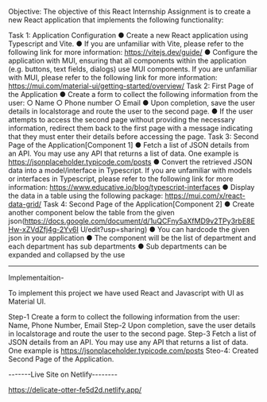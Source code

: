  Objective: The objective of this React Internship Assignment is to create a new React application
that implements the following functionality:


Task 1: Application Configuration
● Create a new React application using Typescript and Vite.
● If you are unfamiliar with Vite, please refer to the following link for more information:
https://vitejs.dev/guide/
● Configure the application with MUI, ensuring that all components within the application (e.g.
buttons, text fields, dialogs) use MUI components. If you are unfamiliar with MUI, please refer
to the following link for more information:
https://mui.com/material-ui/getting-started/overview/
Task 2: First Page of the Application
● Create a form to collect the following information from the user:
○ Name
○ Phone number
○ Email
● Upon completion, save the user details in localstorage and route the user to the second page.
● If the user attempts to access the second page without providing the necessary information,
redirect them back to the first page with a message indicating that they must enter their
details before accessing the page.
Task 3: Second Page of the Application[Component 1]
● Fetch a list of JSON details from an API. You may use any API that returns a list of data. One
example is https://jsonplaceholder.typicode.com/posts
● Convert the retrieved JSON data into a model/interface in Typescript. If you are unfamiliar
with models or interfaces in Typescript, please refer to the following link for more information:
https://www.educative.io/blog/typescript-interfaces
● Display the data in a table using the following package: https://mui.com/x/react-data-grid/
Task 4: Second Page of the Application[Component 2]
● Create another component below the table from the given
json(https://docs.google.com/document/d/1uQCFny5aXfMD9v2TPy3rbE8EHw-xZVdZfj4g-2Yv6I
U/edit?usp=sharing)
● You can hardcode the given json in your application
● The component will be the list of department and each department has sub departments
● Sub departments can be expanded and collapsed by the use

------------------------------------------------------------------------------------------------------------------------

Implementaition- 

To implement this project we have used React and Javascript with UI as Material UI. 

Step-1 Create a form to collect the following information from the user: Name, Phone Number, Email
Step-2 Upon completion, save the user details in localstorage and route the user to the second page.
Step-3 Fetch a list of JSON details from an API. You may use any API that returns a list of data. One
example is https://jsonplaceholder.typicode.com/posts
Steo-4: Created Second Page of the Application.


-------Live Site on Netlify--------

https://delicate-otter-fe5d2d.netlify.app/

